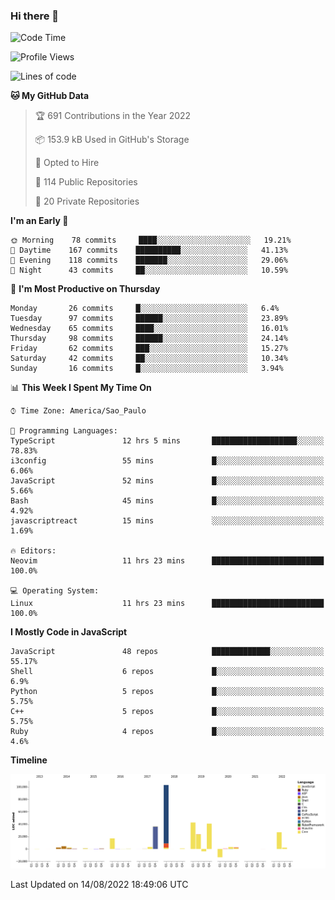 ### Hi there 👋

<!--START_SECTION:waka-->
![Code Time](http://img.shields.io/badge/Code%20Time-0%20secs-blue)

![Profile Views](http://img.shields.io/badge/Profile%20Views-0-blue)

![Lines of code](https://img.shields.io/badge/From%20Hello%20World%20I%27ve%20Written-301%20Thousand%20lines%20of%20code-blue)

**🐱 My GitHub Data** 

> 🏆 691 Contributions in the Year 2022
 > 
> 📦 153.9 kB Used in GitHub's Storage 
 > 
> 💼 Opted to Hire
 > 
> 📜 114 Public Repositories 
 > 
> 🔑 20 Private Repositories  
 > 
**I'm an Early 🐤** 

```text
🌞 Morning    78 commits     ████░░░░░░░░░░░░░░░░░░░░░   19.21% 
🌆 Daytime    167 commits    ██████████░░░░░░░░░░░░░░░   41.13% 
🌃 Evening    118 commits    ███████░░░░░░░░░░░░░░░░░░   29.06% 
🌙 Night      43 commits     ██░░░░░░░░░░░░░░░░░░░░░░░   10.59%

```
📅 **I'm Most Productive on Thursday** 

```text
Monday       26 commits     █░░░░░░░░░░░░░░░░░░░░░░░░   6.4% 
Tuesday      97 commits     ██████░░░░░░░░░░░░░░░░░░░   23.89% 
Wednesday    65 commits     ████░░░░░░░░░░░░░░░░░░░░░   16.01% 
Thursday     98 commits     ██████░░░░░░░░░░░░░░░░░░░   24.14% 
Friday       62 commits     ███░░░░░░░░░░░░░░░░░░░░░░   15.27% 
Saturday     42 commits     ██░░░░░░░░░░░░░░░░░░░░░░░   10.34% 
Sunday       16 commits     █░░░░░░░░░░░░░░░░░░░░░░░░   3.94%

```


📊 **This Week I Spent My Time On** 

```text
⌚︎ Time Zone: America/Sao_Paulo

💬 Programming Languages: 
TypeScript               12 hrs 5 mins       ███████████████████░░░░░░   78.83% 
i3config                 55 mins             █░░░░░░░░░░░░░░░░░░░░░░░░   6.06% 
JavaScript               52 mins             █░░░░░░░░░░░░░░░░░░░░░░░░   5.66% 
Bash                     45 mins             █░░░░░░░░░░░░░░░░░░░░░░░░   4.92% 
javascriptreact          15 mins             ░░░░░░░░░░░░░░░░░░░░░░░░░   1.69%

🔥 Editors: 
Neovim                   11 hrs 23 mins      █████████████████████████   100.0%

💻 Operating System: 
Linux                    11 hrs 23 mins      █████████████████████████   100.0%

```

**I Mostly Code in JavaScript** 

```text
JavaScript               48 repos            █████████████░░░░░░░░░░░░   55.17% 
Shell                    6 repos             █░░░░░░░░░░░░░░░░░░░░░░░░   6.9% 
Python                   5 repos             █░░░░░░░░░░░░░░░░░░░░░░░░   5.75% 
C++                      5 repos             █░░░░░░░░░░░░░░░░░░░░░░░░   5.75% 
Ruby                     4 repos             █░░░░░░░░░░░░░░░░░░░░░░░░   4.6%

```


**Timeline**

![Chart not found](https://raw.githubusercontent.com/jampow/jampow/master/charts/bar_graph.png) 


 Last Updated on 14/08/2022 18:49:06 UTC
<!--END_SECTION:waka-->
